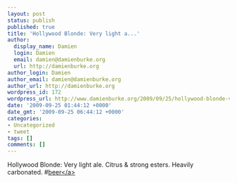 ```yaml
---
layout: post
status: publish
published: true
title: 'Hollywood Blonde: Very light a...'
author:
  display_name: Damien
  login: Damien
  email: damien@damienburke.org
  url: http://damienburke.org
author_login: Damien
author_email: damien@damienburke.org
author_url: http://damienburke.org
wordpress_id: 172
wordpress_url: http://www.damienburke.org/2009/09/25/hollywood-blonde-very-light-a/
date: '2009-09-25 01:44:12 +0000'
date_gmt: '2009-09-25 06:44:12 +0000'
categories:
- Uncategorized
- tweet
tags: []
comments: []
---
```

<p>Hollywood Blonde: Very light ale. Citrus &amp; strong esters. Heavily carbonated. #<a href="http:&#47;&#47;search.twitter.com&#47;search?q=%23beer" class="aktt_hashtag">beer<&#47;a></p>
